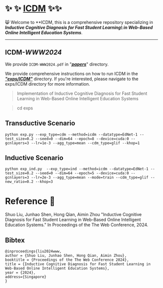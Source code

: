 # :sparkles: :sparkles: <u>ICDM</u> :sparkles::sparkles:

:smile_cat: Welcome to **ICDM, this is a comprehensive repository specializing in ***Inductive Cognitive Diagnosis for Fast Student Learning\\ in Web-Based Online Intelligent Education Systems***.

------

## ICDM-*WWW2024*

We provide `ICDM-WWW2024.pdf`  in "*<u>**papers**</u>*" directory.

We provide comprehensive instructions on how to run ICDM in the ***<u>"exps/ICDM"</u>*** directory. If you're interested, please navigate to the exps/ICDM directory for more information.

> Implementation of Inductive Cognitive Diagnosis for Fast Student Learning in Web-Based Online Intelligent Education Systems

> cd exps

## Transductive Scenario

```shell
python exp.py --exp_type=cdm --method=icdm --datatype=EdNet-1 --test_size=0.2 --seed=0 --dim=64 --epoch=8 --device=cuda:0 --gcnlayers=3 --lr=1e-3 --agg_type=mean --cdm_type=glif --khop=1
```



## Inductive Scenario

```shell
python exp_ind.py  --exp_type=ind --method=icdm --datatype=EdNet-1 --test_size=0.2 --seed=0 --dim=64 --epoch=5 --device=cuda:0 --gcnlayers=3 --lr=2e-3 --agg_type=mean --mode=train --cdm_type=glif --new_ratio=0.2 --khop=3
```





# Reference :thought_balloon:

Shuo Liu, Junhao Shen, Hong Qian, Aimin Zhou "Inductive Cognitive Diagnosis for Fast Student Learning in Web-Based Online Intelligent Education Systems." In Proceedings of the The Web Conference, 2024.

## Bibtex

```
@inproceedings{liu2024www,
author = {Shuo Liu, Junhao Shen, Hong Qian, Aimin Zhou},
booktitle = {Proceedings of the The Web Conference 2024},
title = {Inductive Cognitive Diagnosis for Fast Student Learning in Web-Based Online Intelligent Education Systems},
year = {2024},
address={Singapore}
}
```
